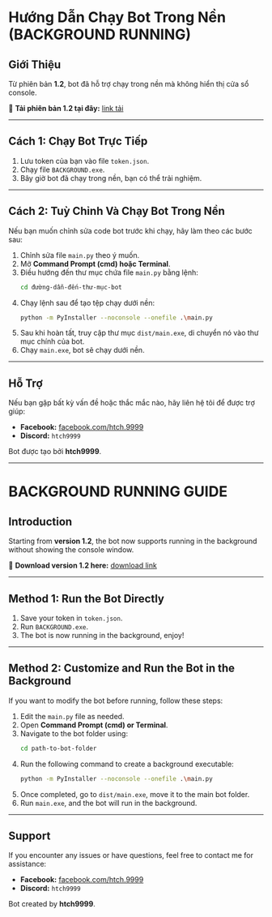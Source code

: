 # Hướng Dẫn Chạy Bot Trong Nền (BACKGROUND RUNNING)

## Giới Thiệu
Từ phiên bản **1.2**, bot đã hỗ trợ chạy trong nền mà không hiển thị cửa sổ console.

🔗 **Tải phiên bản 1.2 tại đây:** [link tải](https://github.com/htch9999/discord-control-music-bot/releases/tag/v1.2)

---

## Cách 1: Chạy Bot Trực Tiếp
1. Lưu token của bạn vào file `token.json`.
2. Chạy file `BACKGROUND.exe`.
3. Bây giờ bot đã chạy trong nền, bạn có thể trải nghiệm.

---

## Cách 2: Tuỳ Chỉnh Và Chạy Bot Trong Nền
Nếu bạn muốn chỉnh sửa code bot trước khi chạy, hãy làm theo các bước sau:

1. Chỉnh sửa file `main.py` theo ý muốn.
2. Mở **Command Prompt (cmd) hoặc Terminal**.
3. Điều hướng đến thư mục chứa file `main.py` bằng lệnh:
   ```sh
   cd đường-dẫn-đến-thư-mục-bot
   ```
4. Chạy lệnh sau để tạo tệp chạy dưới nền:
   ```sh
   python -m PyInstaller --noconsole --onefile .\main.py
   ```
5. Sau khi hoàn tất, truy cập thư mục `dist/main.exe`, di chuyển nó vào thư mục chính của bot.
6. Chạy `main.exe`, bot sẽ chạy dưới nền.

---

## Hỗ Trợ
Nếu bạn gặp bất kỳ vấn đề hoặc thắc mắc nào, hãy liên hệ tôi để được trợ giúp:
- **Facebook:** [facebook.com/htch.9999](https://facebook.com/htch.9999)
- **Discord:** `htch9999`

Bot được tạo bởi **htch9999**.

---

# BACKGROUND RUNNING GUIDE

## Introduction
Starting from **version 1.2**, the bot now supports running in the background without showing the console window.

🔗 **Download version 1.2 here:** [download link](https://github.com/htch9999/discord-control-music-bot/releases/tag/v1.2)

---

## Method 1: Run the Bot Directly
1. Save your token in `token.json`.
2. Run `BACKGROUND.exe`.
3. The bot is now running in the background, enjoy!

---

## Method 2: Customize and Run the Bot in the Background
If you want to modify the bot before running, follow these steps:

1. Edit the `main.py` file as needed.
2. Open **Command Prompt (cmd) or Terminal**.
3. Navigate to the bot folder using:
   ```sh
   cd path-to-bot-folder
   ```
4. Run the following command to create a background executable:
   ```sh
   python -m PyInstaller --noconsole --onefile .\main.py
   ```
5. Once completed, go to `dist/main.exe`, move it to the main bot folder.
6. Run `main.exe`, and the bot will run in the background.

---

## Support
If you encounter any issues or have questions, feel free to contact me for assistance:
- **Facebook:** [facebook.com/htch.9999](https://facebook.com/htch.9999)
- **Discord:** `htch9999`

Bot created by **htch9999**.

